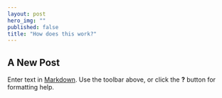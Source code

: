 ```yaml
---
layout: post
hero_img: ""
published: false
title: "How does this work?"
---
```


## A New Post

Enter text in [Markdown](http://daringfireball.net/projects/markdown/). Use the toolbar above, or click the **?** button for formatting help.
